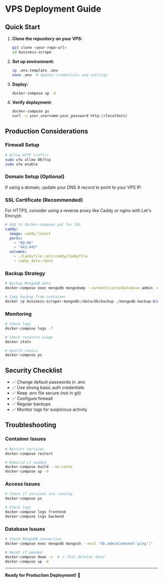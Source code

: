# VPS Deployment Guide

## Quick Start

1. **Clone the repository on your VPS:**
   ```bash
   git clone <your-repo-url>
   cd business-scrape
   ```

2. **Set up environment:**
   ```bash
   cp .env.template .env
   nano .env  # Update credentials and settings
   ```

3. **Deploy:**
   ```bash
   docker-compose up -d
   ```

4. **Verify deployment:**
   ```bash
   docker-compose ps
   curl -u your_username:your_password http://localhost/
   ```

## Production Considerations

### Firewall Setup
```bash
# Allow HTTP traffic
sudo ufw allow 80/tcp
sudo ufw enable
```

### Domain Setup (Optional)
If using a domain, update your DNS A record to point to your VPS IP.

### SSL Certificate (Recommended)
For HTTPS, consider using a reverse proxy like Caddy or nginx with Let's Encrypt:

```yaml
# Add to docker-compose.yml for SSL
caddy:
  image: caddy:latest
  ports:
    - "80:80"
    - "443:443"
  volumes:
    - ./Caddyfile:/etc/caddy/Caddyfile
    - caddy_data:/data
```

### Backup Strategy
```bash
# Backup MongoDB data
docker-compose exec mongodb mongodump --authenticationDatabase admin -u admin -p business123 --out /data/db/backup

# Copy backup from container
docker cp business-scraper-mongodb:/data/db/backup ./mongodb-backup-$(date +%Y%m%d)
```

### Monitoring
```bash
# Check logs
docker-compose logs -f

# Check resource usage
docker stats

# Health status
docker-compose ps
```

## Security Checklist

- ✅ Change default passwords in .env
- ✅ Use strong basic auth credentials  
- ✅ Keep .env file secure (not in git)
- ✅ Configure firewall
- ✅ Regular backups
- ✅ Monitor logs for suspicious activity

## Troubleshooting

### Container Issues
```bash
# Restart services
docker-compose restart

# Rebuild if needed
docker-compose build --no-cache
docker-compose up -d
```

### Access Issues
```bash
# Check if services are running
docker-compose ps

# Check logs
docker-compose logs frontend
docker-compose logs backend
```

### Database Issues
```bash
# Check MongoDB connection
docker-compose exec mongodb mongosh --eval "db.adminCommand('ping')"

# Reset if needed
docker-compose down -v  # ⚠️ This deletes data!
docker-compose up -d
```

---

**Ready for Production Deployment!** 🚀

